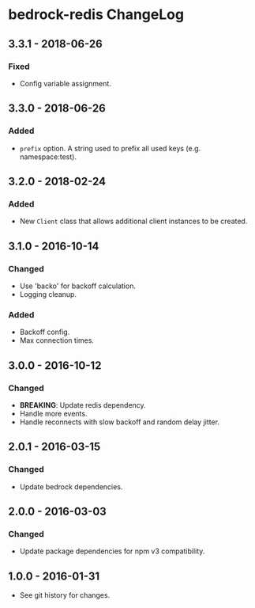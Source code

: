 # bedrock-redis ChangeLog

## 3.3.1 - 2018-06-26

### Fixed
- Config variable assignment.

## 3.3.0 - 2018-06-26

### Added
- `prefix` option. A string used to prefix all used keys (e.g. namespace:test).

## 3.2.0 - 2018-02-24

### Added
- New `Client` class that allows additional client instances to be created.

## 3.1.0 - 2016-10-14

### Changed
- Use 'backo' for backoff calculation.
- Logging cleanup.

### Added
- Backoff config.
- Max connection times.

## 3.0.0 - 2016-10-12

### Changed
- **BREAKING**: Update redis dependency.
- Handle more events.
- Handle reconnects with slow backoff and random delay jitter.

## 2.0.1 - 2016-03-15

### Changed
- Update bedrock dependencies.

## 2.0.0 - 2016-03-03

### Changed
- Update package dependencies for npm v3 compatibility.

## 1.0.0 - 2016-01-31

- See git history for changes.
